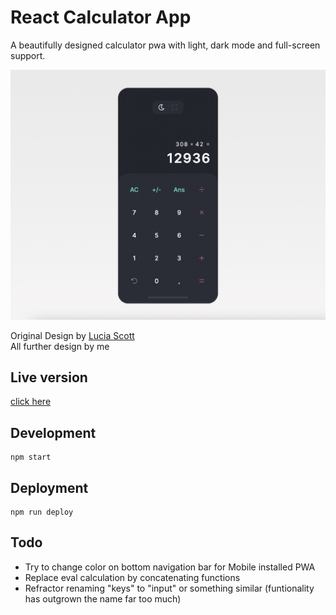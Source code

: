 # React Calculator App

A beautifully designed calculator pwa with light, dark mode and full-screen support.

![Screenshot](./public/img/screenshot-01-01-22-2.png "Calculator Design")


Original Design by [Lucia Scott](https://dribbble.com/luciascott) <br>
All further design by me

## Live version

[click here](https://marvinscheffold.github.io/react-calculator/)

## Development

```
npm start
```

## Deployment

```
npm run deploy
```

## Todo 

- Try to change color on bottom navigation bar for Mobile installed PWA 
- Replace eval calculation by concatenating functions 
- Refractor renaming "keys" to "input" or something similar (funtionality has outgrown the name far too much)









